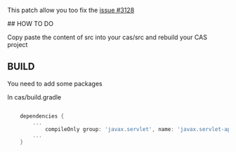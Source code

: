 This patch allow you too fix the [issue #3128](https://github.com/apereo/cas/pull/3138)

## HOW TO DO

Copy paste the content of src into your cas/src and rebuild your CAS project


## BUILD

You need to add some packages

In cas/build.gradle

```groovy

    dependencies {
        ...
            compileOnly group: 'javax.servlet', name: 'javax.servlet-api', version: '3.0.1'
        ...
    }
```